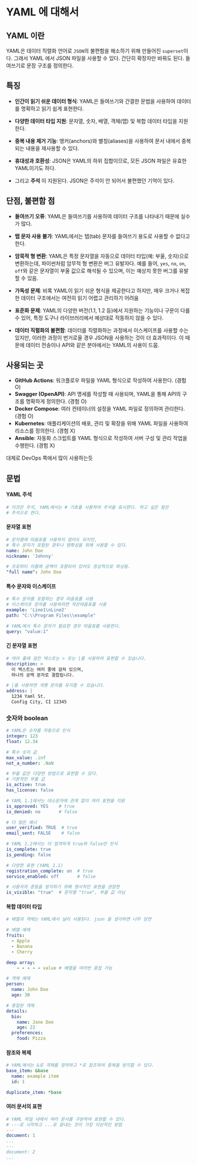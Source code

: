# YAML 에 대해서



## YAML 이란

YAML은 데이터 직렬화 언어로 `JSON`의 불편함을 해소하기 위해 만들어진 `superset`이다. 그래서 YAML 에서 JSON 파일을 사용할 수 있다. 간단히 확장자만 바꿔도 된다. 들여쓰기로 문장 구조를 정의한다.



## 특징

- **인간이 읽기 쉬운 데이터 형식**: YAML은 들여쓰기와 간결한 문법을 사용하여 데이터를 명확하고 읽기 쉽게 표현한다.

- **다양한 데이터 타입 지원**: 문자열, 숫자, 배열, 객체(맵) 및 복합 데이터 타입을 지원한다.

- **중복 내용 제거 기능**: 앵커(anchors)와 별칭(aliases)을 사용하여 문서 내에서 중복되는 내용을 재사용할 수 있다.

- **휴대성과 호환성**: JSON은 YAML의 하위 집합이므로, 모든 JSON 파일은 유효한 YAML이기도 하다.

- 그리고 **주석** 이 지원된다. JSON은 주석이 안 되어서 불편했던 기억이 있다.



## 단점, 불편함 점

- **들여쓰기 오류**: YAML은 들여쓰기를 사용하여 데이터 구조를 나타내기 때문에 실수가 많다. 

- **탭 문자 사용 불가**: YAML에서는 탭(tab) 문자를 들여쓰기 용도로 사용할 수 없다고 한다.

- **암묵적 형 변환**: YAML은 특정 문자열을 자동으로 데이터 타입(예: 부울, 숫자)으로 변환하는데, 파이썬처럼 암무적 형 변환은 버그 유발자다. 예를 들어, `yes`, `no`, `on`, `off`와 같은 문자열이 부울 값으로 해석될 수 있으며, 이는 예상치 못한 버그를 유발할 수 있음.

- **가독성 문제**: 비록 YAML이 읽기 쉬운 형식을 제공한다고 하지만, 매우 크거나 복잡한 데이터 구조에서는 여전히 읽기 어렵고 관리하기 어려움

- **표준화 문제**: YAML의 다양한 버전(1.1, 1.2 등)에서 지원하는 기능이나 구문이 다를 수 있어, 특정 도구나 라이브러리에서 예상대로 작동하지 않을 수 있다.

- **데이터 직렬화의 불편함**: 데이터를 직렬화하는 과정에서 이스케이프를 사용할 수는 있지만, 이러한 과정이 번거로울 경우 JSON을 사용하는 것이 더 효과적이다. 이 때문에 데이터 전송이나 API와 같은 분야에서는 YAML의 사용이 드뭄.

## 사용되는 곳

- **GitHub Actions**: 워크플로우 파일을 YAML 형식으로 작성하여 사용한다. (경험 O)
- **Swagger (OpenAPI)**: API 명세를 작성할 때 사용되며, YAML을 통해 API의 구조를 명확하게 정의한다. (경험 O)
- **Docker Compose**: 여러 컨테이너의 설정을 YAML 파일로 정의하여 관리한다. (경험 O)
- **Kubernetes**: 애플리케이션의 배포, 관리 및 확장을 위해 YAML 파일을 사용하여 리소스를 정의한다. (경험 X)
- **Ansible**: 자동화 스크립트를 YAML 형식으로 작성하여 서버 구성 및 관리 작업을 수행한다. (경험 X)

대체로 DevOps 쪽에서 많이 사용하는듯



## 문법

#### YAML 주석

```yaml
# 이것은 주석, YAML에서는 # 기호를 사용하여 주석을 표시한다. 하고 싶은 말은
# 주석으로 한다.
```

#### 문자열 표현

```yaml
# 문자열에 따옴표를 사용하지 않아도 되지만, 
# 특수 문자가 포함된 경우나 명확성을 위해 사용할 수 있다.
name: John Doe
nickname: 'Johnny'

# 프로퍼티 이름에 공백이 포함되어 있어도 정상적으로 파싱됨.
"full name": John Doe
```

#### 특수 문자와 이스케이프

```yaml
# 특수 문자를 포함하는 경우 따옴표를 사용 
# 이스케이프 문자를 사용하려면 작은따옴표를 사용
example: 'Line1\nLine2'
path: "C:\\Program Files\\example"

# YAML에서 특수 문자가 필요한 경우 따옴표를 사용한다.
query: "value:1"
```

#### 긴 문자열 표현

```yaml
# 여러 줄에 걸친 텍스트는 > 또는 |를 사용하여 표현할 수 있습니다.
description: >
  이 텍스트는 여러 줄에 걸쳐 있으며,
  하나의 공백 문자로 결합됩니다.

# |를 사용하면 개행 문자를 유지할 수 있습니다.
address: |
  1234 Yaml St.
  Config City, CI 12345

```

### 숫자와 boolean

```yaml
# YAML은 숫자를 자동으로 인식
integer: 123
float: 12.34

# 특수 숫자 값
max_value: .inf
not_a_number: .NaN

# 부울 값은 다양한 방법으로 표현할 수 있다.
# 기본적인 부울 값
is_active: true
has_license: false

# YAML 1.1에서는 대소문자에 관계 없이 여러 표현을 지원
is_approved: YES    # true
is_denied: no       # false

# 더 많은 예시
user_verified: TRUE  # true
email_sent: FALSE    # false

# YAML 1.2에서는 더 엄격하게 true와 false만 인식
is_complete: true
is_pending: false

# 다양한 표현 (YAML 1.1)
registration_complete: on  # true
service_enabled: off       # false

# 사용자의 혼동을 방지하기 위해 명시적인 표현을 권장한
is_visible: "true"  # 문자열 "true", 부울 값 아님


```

#### 복합 데이터 타입

```yaml
# 배열과 객체는 YAML에서 널리 사용된다. json 을 생각하면 너무 당연

# 배열 예제
fruits:
  - Apple
  - Banana
  - Cherry

deep array:
    - - - - - value # 배열을 여러번 중첩 가능

# 객체 예제
person:
  name: John Doe
  age: 30

# 중첩된 객체
details:
  bio:
    name: Jane Doe
    age: 22
  preferences:
    food: Pizza


```

#### 참조와 복제

```yaml
# YAML에서는 &로 객체를 정의하고 *로 참조하여 중복을 방지할 수 있다.
base_item: &base
  name: example item
  id: 1

duplicate_item: *base


```

#### 여러 문서의 표현

```yaml
# YAML 파일 내에서 여러 문서를 구분하여 표현할 수 있다.
# ---로 시작하고 ...로 끝내는 것이 가장 이상적인 방법
---
document: 1
...
---
document: 2
...


```


